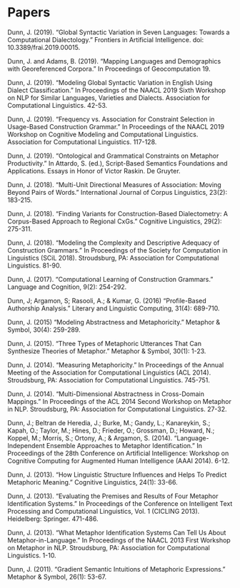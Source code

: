 # Papers

Dunn, J. (2019). “Global Syntactic Variation in Seven Languages: Towards a Computational Dialectology.” Frontiers in Artificial Intelligence. doi: 10.3389/frai.2019.00015.

Dunn, J. and Adams, B. (2019). “Mapping Languages and Demographics with Georeferenced Corpora.” In Proceedings of Geocomputation 19.

Dunn, J. (2019). “Modeling Global Syntactic Variation in English Using Dialect Classification.” In Proceedings of the NAACL 2019 Sixth Workshop on NLP for Similar Languages, Varieties and Dialects. Association for Computational Linguistics. 42-53.

Dunn, J. (2019). “Frequency vs. Association for Constraint Selection in Usage-Based Construction Grammar.” In Proceedings of the NAACL 2019 Workshop on Cognitive Modeling and Computational Linguistics. Association for Computational Linguistics. 117-128.

Dunn, J. (2019). “Ontological and Grammatical Constraints on Metaphor Productivity.” In Attardo, S. (ed.), Script-Based Semantics Foundations and Applications. Essays in Honor of Victor Raskin. De Gruyter.

Dunn, J. (2018). “Multi-Unit Directional Measures of Association: Moving Beyond Pairs of Words.” International Journal of Corpus Linguistics, 23(2): 183-215.

Dunn, J. (2018). “Finding Variants for Construction-Based Dialectometry: A Corpus-Based Approach to Regional CxGs.” Cognitive Linguistics, 29(2): 275-311.

Dunn, J. (2018). “Modeling the Complexity and Descriptive Adequacy of Construction Grammars.” In Proceedings of the Society for Computation in Linguistics (SCiL 2018). Stroudsburg, PA: Association for Computational Linguistics. 81-90.

Dunn, J. (2017). “Computational Learning of Construction Grammars.” Language and Cognition, 9(2): 254-292.

Dunn, J; Argamon, S; Rasooli, A.; & Kumar, G. (2016) “Profile-Based Authorship Analysis.” Literary and Linguistic Computing, 31(4): 689-710.

Dunn, J. (2015) “Modeling Abstractness and Metaphoricity.” Metaphor & Symbol, 30(4): 259-289.

Dunn, J. (2015). “Three Types of Metaphoric Utterances That Can Synthesize Theories of Metaphor.” Metaphor & Symbol, 30(1): 1-23.

Dunn, J. (2014). “Measuring Metaphoricity.” In Proceedings of the Annual Meeting of the Association for Computational Linguistics (ACL 2014). Stroudsburg, PA: Association for Computational Linguistics. 745-751.

Dunn, J. (2014). “Multi-Dimensional Abstractness in Cross-Domain Mappings.” In Proceedings of the ACL 2014 Second Workshop on Metaphor in NLP. Stroudsburg, PA: Association for Computational Linguistics. 27-32.

Dunn, J.; Beltran de Heredia, J.; Burke, M.; Gandy, L.; Kanareykin, S.; Kapah, O.; Taylor, M.; Hines, D.; Frieder, O.; Grossman, D.; Howard, N.; Koppel, M.; Morris, S.; Ortony, A.; & Argamon, S. (2014). “Language-Independent Ensemble Approaches to Metaphor Identification.” In Proceedings of the 28th Conference on Artificial Intelligence: Workshop on Cognitive Computing for Augmented Human Intelligence (AAAI 2014). 6-12.

Dunn, J. (2013). “How Linguistic Structure Influences and Helps To Predict Metaphoric Meaning.” Cognitive Linguistics, 24(1): 33-66.

Dunn, J. (2013). “Evaluating the Premises and Results of Four Metaphor Identification Systems.” In Proceedings of the Conference on Intelligent Text Processing and Computational Linguistics, Vol. 1 (CICLING 2013). Heidelberg: Springer. 471-486.

Dunn, J. (2013). “What Metaphor Identification Systems Can Tell Us About Metaphor-in-Language.” In Proceedings of the NAACL 2013 First Workshop on Metaphor in NLP. Stroudsburg, PA: Association for Computational Linguistics. 1-10.

Dunn, J. (2011). “Gradient Semantic Intuitions of Metaphoric Expressions.” Metaphor & Symbol, 26(1): 53-67.

